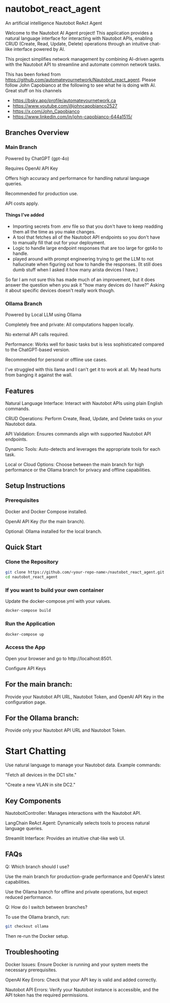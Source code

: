 # nautobot_react_agent
An artificial intelligence Nautobot ReAct Agent

Welcome to the Nautobot AI Agent project! This application provides a natural language interface for interacting with Nautobot APIs, enabling CRUD (Create, Read, Update, Delete) operations through an intuitive chat-like interface powered by AI.

This project simplifies network management by combining AI-driven agents with the Nautobot API to streamline and automate common network tasks.

This has been forked from https://github.com/automateyournetwork/Nautobot_react_agent. Please follow John Capobianco at the following to see what he is doing with AI. Great stuff on his channels

- https://bsky.app/profile/automateyournetwork.ca
- https://www.youtube.com/@johncapobianco2527
- https://x.com/John_Capobianco
- https://www.linkedin.com/in/john-capobianco-644a1515/

## Branches Overview

### Main Branch

Powered by ChatGPT (gpt-4o)

Requires OpenAI API Key

Offers high accuracy and performance for handling natural language queries.

Recommended for production use.

API costs apply.

#### Things I've added
- Importing secrets from .env file so that you don't have to keep readding them all the time as you make changes. 
- A tool that fetches all of the Nautobot API endpoints so you don't have to manually fill that out for your deployment.
- Logic to handle large endpoint responses that are too large for gpt4o to handle.
- played around with prompt engineering trying to get the LLM to not hallucinate when figuring out how to handle the responses. (It still does dumb stuff when I asked it how many arista devices I have.)

So far I am not sure this has made much of an improvement, but it does answer the question when you ask it "how many devices do I have?" Asking it about specific devices doesn't really work though.

### Ollama Branch

Powered by Local LLM using Ollama

Completely free and private: All computations happen locally.

No external API calls required.

Performance: Works well for basic tasks but is less sophisticated compared to the ChatGPT-based version.

Recommended for personal or offline use cases.

I've struggled with this llama and I can't get it to work at all. My head hurts from banging it against the wall.

## Features

Natural Language Interface: Interact with Nautobot APIs using plain English commands.

CRUD Operations: Perform Create, Read, Update, and Delete tasks on your Nautobot data.

API Validation: Ensures commands align with supported Nautobot API endpoints.

Dynamic Tools: Auto-detects and leverages the appropriate tools for each task.

Local or Cloud Options: Choose between the main branch for high performance or the Ollama branch for privacy and offline capabilities.

## Setup Instructions

### Prerequisites
Docker and Docker Compose installed.

OpenAI API Key (for the main branch).

Optional: Ollama installed for the local branch.

## Quick Start

### Clone the Repository

``` bash
git clone https://github.com/<your-repo-name>/nautobot_react_agent.git
cd nautobot_react_agent
```

### If you want to build your own container
Update the docker-compose.yml with your values.
``` bash
docker-compose build
```

### Run the Application

```bash
docker-compose up
```

### Access the App

Open your browser and go to http://localhost:8501.

Configure API Keys

## For the main branch:

Provide your Nautobot API URL, Nautobot Token, and OpenAI API Key in the configuration page.

## For the Ollama branch:
Provide only your Nautobot API URL and Nautobot Token.

# Start Chatting

Use natural language to manage your Nautobot data. Example commands:

"Fetch all devices in the DC1 site."

"Create a new VLAN in site DC2."

## Key Components

NautobotController: Manages interactions with the Nautobot API.

LangChain ReAct Agent: Dynamically selects tools to process natural language queries.

Streamlit Interface: Provides an intuitive chat-like web UI.

## FAQs

Q: Which branch should I use?

Use the main branch for production-grade performance and OpenAI's latest capabilities.

Use the Ollama branch for offline and private operations, but expect reduced performance.

Q: How do I switch between branches?

To use the Ollama branch, run:

```bash
git checkout ollama
```

Then re-run the Docker setup.

## Troubleshooting

Docker Issues: Ensure Docker is running and your system meets the necessary prerequisites.

OpenAI Key Errors: Check that your API key is valid and added correctly.

Nautobot API Errors: Verify your Nautobot instance is accessible, and the API token has the required permissions.
